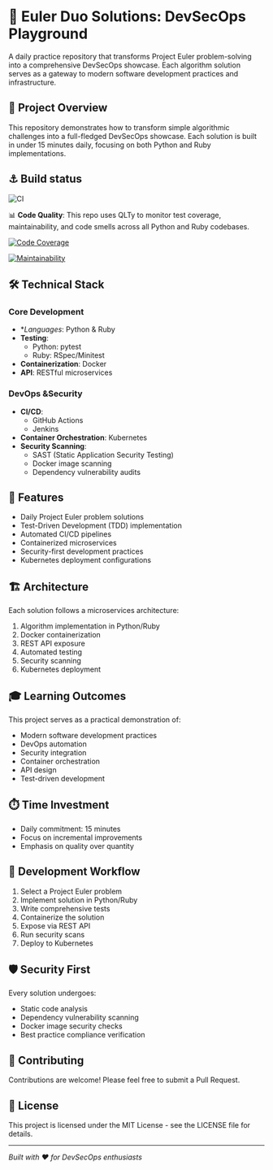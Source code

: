 # 🧠 Euler Duo Solutions: DevSecOps Playground

A daily practice repository that transforms Project Euler problem-solving into a comprehensive DevSecOps showcase. Each algorithm solution serves as a gateway to modern software development practices and infrastructure.

## 🎯 Project Overview

This repository demonstrates how to transform simple algorithmic challenges into a full-fledged DevSecOps showcase. Each solution is built in under 15 minutes daily, focusing on both Python and Ruby implementations.

## ⚓ Build status

![CI](https://github.com/Little-mighty-developer/euler-duo-solutions/actions/workflows/ci.yml/badge.svg)

📊 **Code Quality**: This repo uses QLTy to monitor test coverage, maintainability, and code smells across all Python and Ruby codebases.

[![Code Coverage](https://qlty.sh/badges/f731e74f-efe1-4175-bf11-c241b51ca9d3/test_coverage.svg)](https://qlty.sh/gh/Little-mighty-developer/projects/euler-duo-solutions)

[![Maintainability](https://qlty.sh/badges/f731e74f-efe1-4175-bf11-c241b51ca9d3/maintainability.svg)](https://qlty.sh/gh/Little-mighty-developer/projects/euler-duo-solutions)

## 🛠️ Technical Stack

### Core Development

- \*_Languages_: Python & Ruby
- **Testing**:
  - Python: pytest
  - Ruby: RSpec/Minitest
- **Containerization**: Docker
- **API**: RESTful microservices

### DevOps &Security

- **CI/CD**:
  - GitHub Actions
  - Jenkins
- **Container Orchestration**: Kubernetes
- **Security Scanning**:
  - SAST (Static Application Security Testing)
  - Docker image scanning
  - Dependency vulnerability audits

## 🚀 Features

- Daily Project Euler problem solutions
- Test-Driven Development (TDD) implementation
- Automated CI/CD pipelines
- Containerized microservices
- Security-first development practices
- Kubernetes deployment configurations

## 🏗️ Architecture

Each solution follows a microservices architecture:

1. Algorithm implementation in Python/Ruby
2. Docker containerization
3. REST API exposure
4. Automated testing
5. Security scanning
6. Kubernetes deployment

## 🎓 Learning Outcomes

This project serves as a practical demonstration of:

- Modern software development practices
- DevOps automation
- Security integration
- Container orchestration
- API design
- Test-driven development

## ⏱️ Time Investment

- Daily commitment: 15 minutes
- Focus on incremental improvements
- Emphasis on quality over quantity

## 🔄 Development Workflow

1. Select a Project Euler problem
2. Implement solution in Python/Ruby
3. Write comprehensive tests
4. Containerize the solution
5. Expose via REST API
6. Run security scans
7. Deploy to Kubernetes

## 🛡️ Security First

Every solution undergoes:

- Static code analysis
- Dependency vulnerability scanning
- Docker image security checks
- Best practice compliance verification

## 🤝 Contributing

Contributions are welcome! Please feel free to submit a Pull Request.

## 📝 License

This project is licensed under the MIT License - see the LICENSE file for details.

---

_Built with ❤️ for DevSecOps enthusiasts_
